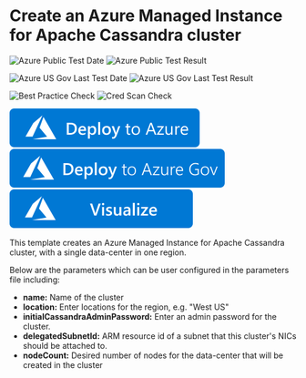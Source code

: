 # Create an Azure Managed Instance for Apache Cassandra cluster

![Azure Public Test Date](https://azurequickstartsservice.blob.core.windows.net/badges/101-cassandra-managed-instance-cluster/PublicLastTestDate.svg)
![Azure Public Test Result](https://azurequickstartsservice.blob.core.windows.net/badges/101-cassandra-managed-instance-cluster/PublicDeployment.svg)

![Azure US Gov Last Test Date](https://azurequickstartsservice.blob.core.windows.net/badges/101-cassandra-managed-instance-cluster/FairfaxLastTestDate.svg)
![Azure US Gov Last Test Result](https://azurequickstartsservice.blob.core.windows.net/badges/101-cassandra-managed-instance-cluster/FairfaxDeployment.svg)

![Best Practice Check](https://azurequickstartsservice.blob.core.windows.net/badges/101-cassandra-managed-instance-cluster/BestPracticeResult.svg)
![Cred Scan Check](https://azurequickstartsservice.blob.core.windows.net/badges/101-cassandra-managed-instance-cluster/CredScanResult.svg)

[![Deploy To Azure](https://raw.githubusercontent.com/Azure/azure-quickstart-templates/master/1-CONTRIBUTION-GUIDE/images/deploytoazure.svg?sanitize=true)](https://portal.azure.com/#create/Microsoft.Template/uri/https%3A%2F%2Fraw.githubusercontent.com%2FAzure%2Fazure-quickstart-templates%2Fmaster%2F101-cassandra-managed-instance-cluster%2Fazuredeploy.json)
[![Deploy To Azure US Gov](https://raw.githubusercontent.com/Azure/azure-quickstart-templates/master/1-CONTRIBUTION-GUIDE/images/deploytoazuregov.svg?sanitize=true)](https://portal.azure.us/#create/Microsoft.Template/uri/https%3A%2F%2Fraw.githubusercontent.com%2FAzure%2Fazure-quickstart-templates%2Fmaster%2F101-cassandra-managed-instance-cluster%2Fazuredeploy.json)
[![Visualize](https://raw.githubusercontent.com/Azure/azure-quickstart-templates/master/1-CONTRIBUTION-GUIDE/images/visualizebutton.svg?sanitize=true)](http://armviz.io/#/?load=https%3A%2F%2Fraw.githubusercontent.com%2FAzure%2Fazure-quickstart-templates%2Fmaster%2F101-cassandra-managed-instance-cluster%2Fazuredeploy.json) 

This template creates an Azure Managed Instance for Apache Cassandra cluster, with a single data-center in one region.

Below are the parameters which can be user configured in the parameters file including:

- **name:** Name of the cluster
- **location:** Enter locations for the region, e.g. "West US"
- **initialCassandraAdminPassword:** Enter an admin password for the cluster.
- **delegatedSubnetId:** ARM resource id of a subnet that this cluster's NICs should be attached to.
- **nodeCount:** Desired number of nodes for the data-center that will be created in the cluster